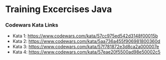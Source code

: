 # Training Excercises Java

### Codewars Kata Links
- Kata 1: https://www.codewars.com/kata/57cc975ed542d3148f00015b
- Kata 2: https://www.codewars.com/kata/5aa736a455f906981800360d
- Kata 3: https://www.codewars.com/kata/57f781872e3d8ca2a000007e
- Kata 4: https://www.codewars.com/kata/57eae20f5500ad98e50002c5
